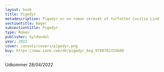```yaml
---
layout: book
title: Pigedyr
metadescription: Pigedyr er en roman skrevet af forfatter Cecilie Lind. Bogen udkommer på Gyldendal i April 2022
sectiontitle: Bøger
subsectiontitle: Pigedyr
type: Roman
publisher: Gyldendal
year: 2022
cover: /assets/covers/pigedyr.png
buy: https://www.saxo.com/dk/pigedyr_bog_9788702315608
---
```


Udkommer 28/04/2022